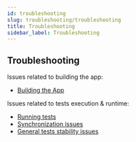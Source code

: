 ```yaml
---
id: troubleshooting
slug: troubleshooting/troubleshooting
title: Troubleshooting
sidebar_label: Troubleshooting
---
```


## Troubleshooting

Issues related to building the app:

* [Building the App](Troubleshooting.BuildingTheApp.md)

Issues related to tests execution & runtime:

* [Running tests](Troubleshooting.RunningTests.md)
* [Synchronization issues](Troubleshooting.Synchronization.md)
* [General tests stability issues](Troubleshooting.Flakiness.md)
